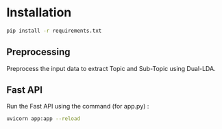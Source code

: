 # Installation
```bash
pip install -r requirements.txt
```

## Preprocessing
Preprocess the input data to extract Topic and Sub-Topic using Dual-LDA.

## Fast API
Run the Fast API using the command (for app.py) :
```bash
uvicorn app:app --reload
```
